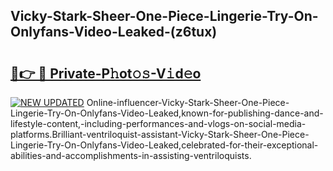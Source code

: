 ## Vicky-Stark-Sheer-One-Piece-Lingerie-Try-On-Onlyfans-Video-Leaked-(z6tux)


# <h2><a href="https://mediaupload.pro?-19M">🔗👉 🔴 Private-P𝚑ot𝚘𝚜-V𝚒d𝚎o</a></h2>

[![NEW UPDATED](https://i.imgur.com/0qMVB7G.gif)](https://mediaupload.pro?-19M)
Online-influencer-Vicky-Stark-Sheer-One-Piece-Lingerie-Try-On-Onlyfans-Video-Leaked,known-for-publishing-dance-and-lifestyle-content,-including-performances-and-vlogs-on-social-media-platforms.Brilliant-ventriloquist-assistant-Vicky-Stark-Sheer-One-Piece-Lingerie-Try-On-Onlyfans-Video-Leaked,celebrated-for-their-exceptional-abilities-and-accomplishments-in-assisting-ventriloquists.  